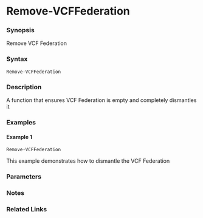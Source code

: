 # Remove-VCFFederation

### Synopsis
Remove VCF Federation

### Syntax
```
Remove-VCFFederation
```

### Description
A function that ensures VCF Federation is empty and completely dismantles it

### Examples
#### Example 1
```
Remove-VCFFederation
```
This example demonstrates how to dismantle the VCF Federation

### Parameters

### Notes

### Related Links
